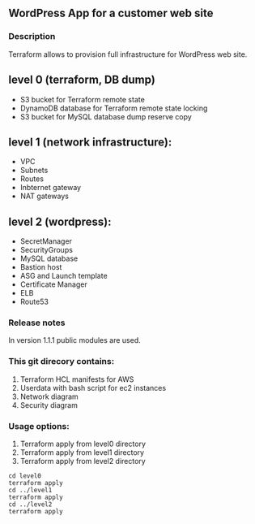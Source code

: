 ## WordPress App for a customer web site

### Description
Terraform allows to provision full infrastructure for WordPress web site.
## level 0 (terraform, DB dump)
- S3 bucket for Terraform remote state
- DynamoDB database for Terraform remote state locking
- S3 bucket for MySQL database dump reserve copy

## level 1 (network infrastructure):
- VPC
- Subnets
- Routes
- Inbternet gateway
- NAT gateways

## level 2 (wordpress):
- SecretManager
- SecurityGroups
- MySQL database
- Bastion host
- ASG and Launch template
- Certificate Manager
- ELB
- Route53

### Release notes
In version 1.1.1 public modules are used.

### This git direcory contains:
1. Terraform HCL manifests for AWS
2. Userdata with bash script for ec2 instances
3. Network diagram
4. Security diagram

### Usage options:
1. Terraform apply from level0 directory
2. Terraform apply from level1 directory
3. Terraform apply from level2 directory
```
cd level0
terraform apply
cd ../level1
terraform apply
cd ../level2
terraform apply
```
